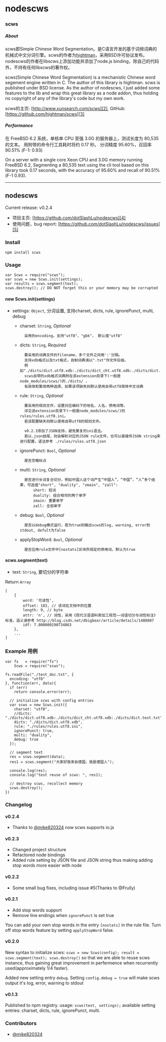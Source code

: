 # nodescws

### scws

##### About
scws即Simple Chinese Word Segmentation。是C语言开发的基于词频词典的机械式中文分词引擎。scws的作者为[hightman][1]，采用BSD许可协议发布。nodescws的作者在libscws上添加功能并添加了node.js binding，除自己的代码外，不持有任何libscws的著作权。

scws(Simple Chinese Word Segmentation) is a mechanistic Chinese word segement engine written in C. The author of this library is hightman. scws is published under BSD license. As the author of nodescws, I just added some features to the lib and wrap this great library as a node addon, thus holding no copyright of any of the library's code but my own work.

scws的主页: [http://www.xunsearch.com/scws][2], GitHub: [https://github.com/hightman/scws][3]


##### Performance

在 FreeBSD 6.2 系统，单核单 CPU 至强 3.0G 的服务器上，测试长度为 80,535 的文本。 用附带的命令行工具耗时将约 0.17 秒。
分词精度 95.60%，召回率 90.51% (F-1: 0.93)

On a server with a single core Xeon CPU and 3.0G memory running FreeBSD 6.2, Segmenting a 80,535 text using the cli tool based on this library took 0.17 seconds, with the accuracy of 95.60% and recall of 90.51%(F-1 0.93).

------

## nodescws
Current release: v0.2.4

- 项目主页: [https://github.com/dotSlashLu/nodescws][4]
- 使用问题，bug report: [https://github.com/dotSlashLu/nodescws/issues][5]

### Install
`npm install scws`

### Usage
    var Scws = require("scws");
    var scws = new Scws.init(settings);
    var results = scws.segment(text);
    scws.destroy(); // DO NOT forget this or your memory may be corrupted


#### new Scws.init(settings)
* settings: `Object`, 分词设置, 支持charset, dicts, rule, ignorePunct, multi, debug
    - charset: `String`, *Optional*

            采用的encoding，支持"utf8"，"gbk"， 默认值"utf8"

    - dicts: `String`, *Required*

            要采用的词典文件的filename，多个文件之间用':'分隔。
            支持xdb格式以及txt格式，自制词典请以".txt"作文件后缀。
            例如"./dicts/dict.utf8.xdb:./dicts/dict_cht.utf8.xdb:./dicts/dict.test.txt"
            scws自带的xdb格式词典附在该extension目录下(一般是node_modules/scws/)的./dicts/ ，
            有简体和繁体两种选择，如果该项缺失则默认使用自带utf8简体中文词典

    - rule: `String`, *Optional*

            要采用的规则文件，设置对应编码下的地名，人名，停用词等。
            详见该extension目录下(一般是node_modules/scws/)的rules/rules.utf8.ini。
            若该配置缺失则默认使用自带utf8的规则文件。

      		v0.2.3添加了JSON支持，避免繁复的ini语法。
      		若以.json结尾，则会解析对应的JSON rule文件，也可以直接传JSON string来进行配置。语法参考 ./rules/rules.utf8.json


    - ignorePunct: `Bool`, *Optional*

            是否忽略标点

    - multi: `String`, *Optional*

            是否进行长词复合切分，例如中国人这个词产生“中国人”，“中国”，“人”多个结果，可选值"short", "duality", "zmain", "zall":
                short: 短词
                duality: 组合相邻的两个单字
                zmain: 重要单字
                zall: 全部单字

    - debug: `Bool`, *Optional*

            是否以debug模式运行，若为true则输出scws的log, warning, error到stdout, defult为false

    - applyStopWord: `Bool`, *Optional*

            是否应用rule文件中[nostats]区块所规定的停用词，默认为true

#### scws.segment(text)

* text: `String`, 要切分的字符串

Return `Array`

    [
        {
            word: '可读性',
            offset: 183, // 该词在文档中的位置
            length: 9, // byte
            attr: 'n', // 词性，采用《现代汉语语料库加工规范——词语切分与词性标注》标准，涵义请参考 http://blog.csdn.net/dbigbear/article/details/1488087
            idf: 7.800000190734863
        },
        ...
    ]

### Example 用例

    var fs   = require("fs")
        Scws = require("scws");

    fs.readFile("./test_doc.txt", {
      encoding: "utf8"
    }, function(err, data){
      if (err)
        return console.error(err);

      // initialize scws with config entries
      var scws = new Scws.init({
        charset: "utf8",
        //dicts: "./dicts/dict.utf8.xdb:./dicts/dict_cht.utf8.xdb:./dicts/dict.test.txt",
        dicts: "./dicts/dict.utf8.xdb",
        rule: "./rules/rules.utf8.ini",
        ignorePunct: true,
        multi: "duality",
        debug: true
      });

      // segment text
      res = scws.segment(data);
      res1 = scws.segment("大家好我来自德国，我是德国人");

      console.log(res);
      console.log("test reuse of scws: ", res1);

      // destroy scws, recollect memory
      scws.destroy();
    })

### Changelog
#### v0.2.4
- Thanks to [@mike820324][6] now scws supports io.js

#### v0.2.3
- Changed project structure
- Refactored node bindings
- Added rule setting by JSON file and JSON string thus making adding stop words more easier with node

#### v0.2.2
- Some small bug fixes, including issue #5(Thanks to @Frully)

#### v0.2.1
- Add stop words support
- Remove line endings when `ignorePunct` is set true

You can add your own stop words in the entry `[nostats]` in the rule file. Turn off stop words feature by setting `applyStopWord` false.

#### v0.2.0
New syntax to initialize scws: `scws = new Scws(config); result = scws.segment(text); scws.destroy()` so that we are able to reuse scws instance, thus gaining great improvement in perfermence when recurrently used(approximately 1/4 faster).

Added new setting entry `debug`. Setting `config.debug = true` will make scws output it's log, error, warning to stdout

#### v0.1.3
Published to npm registry. usage: `scws(text, settings);` available setting entries: charset, dicts, rule, ignorePunct, multi.

### Contributors
- [@mike820324][6]


[1]: http://www.hightman.cn
[2]: http://www.xunsearch.com/scws/
[3]: https://github.com/hightman/scws
[4]: https://github.com/dotSlashLu/nodescws
[5]: https://github.com/dotSlashLu/nodescws/issues
[6]: https://github.com/mike820324

